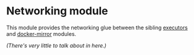 # Networking module

This module provides the networking glue between the sibling [executors](https://registry.terraform.io/modules/sourcegraph/executors/aws/0.0.23/submodules/executors) and [docker-mirror](https://registry.terraform.io/modules/sourcegraph/executors/aws/0.0.23/submodules/docker-mirror) modules.

_(There's very little to talk about in here.)_
